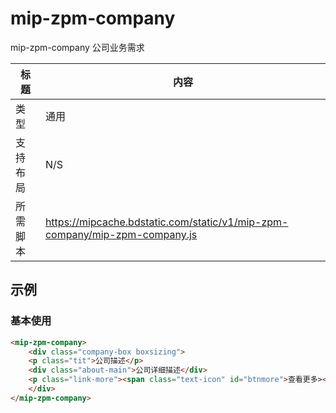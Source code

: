 # mip-zpm-company

mip-zpm-company 公司业务需求

标题|内容
----|----
类型|通用
支持布局|N/S
所需脚本|https://mipcache.bdstatic.com/static/v1/mip-zpm-company/mip-zpm-company.js

## 示例

### 基本使用

```html
<mip-zpm-company>
    <div class="company-box boxsizing">
    <p class="tit">公司描述</p>    
    <div class="about-main">公司详细描述</div>
    <p class="link-more"><span class="text-icon" id="btnmore">查看更多></span></p>
    </div>
</mip-zpm-company>
```